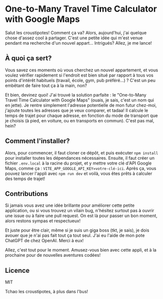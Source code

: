 # One-to-Many Travel Time Calculator with Google Maps

Salut les croustipotes! Comment ça va? Alors, aujourd'hui, j'ai quelque chose d'assez cool à partager. C'est une petite idée qui m'est venue pendant ma recherche d'un nouvel appart... Intrigués? Allez, je me lance!

## À quoi ça sert?

Vous savez ces moments où vous cherchez un nouvel appartement, et vous voulez vérifier rapidement si l'endroit est bien situé par rapport à tous vos points d'intérêt habituels (travail, école, gym, pub préféré...) ? C'est un peu embêtant de faire tout ça à la main, non?

Et bien, devinez quoi! J'ai trouvé la solution parfaite : le "One-to-Many Travel Time Calculator with Google Maps" (ouais, je sais, c'est un nom qui en jette). Je rentre simplement l'adresse potentielle de mon futur chez-moi, j'ajoute toutes les adresses que je veux comparer, et tadaa! Il calcule le temps de trajet pour chaque adresse, en fonction du mode de transport que je choisis (à pied, en voiture, ou en transports en commun). C'est pas mal, hein?

## Comment l'installer?

Alors, pour commencer, il faut cloner ce dépôt, et puis exécuter `npm install` pour installer toutes les dépendances nécessaires. Ensuite, il faut créer un fichier `.env.local` à la racine du projet, et y mettre votre clé d'API Google Maps, comme ça : `VITE_APP_GOOGLE_API_KEY=votre-clé-ici`. Après ça, vous pouvez lancer l'appli avec `npm run dev` et voilà, vous êtes prêts à calculer des temps de trajet!

## Contributions

Si jamais vous avez une idée brillante pour améliorer cette petite application, ou si vous trouvez un vilain bug, n'hésitez surtout pas à ouvrir une issue ou à faire une pull request. On est là pour passer un bon moment, alors restons sympas et respectueux!

Et juste pour être clair, même si je suis un giga boss (tkt, je sais), je dois avouer que je n'ai pas fait tout ça tout seul. J'ai eu l'aide de mon pote ChatGPT de chez OpenAI. Merci à eux!

Allez, c'est tout pour le moment. Amusez-vous bien avec cette appli, et à la prochaine pour de nouvelles aventures codées!

## Licence

MIT

Tchao les croustipotes, à plus dans l'bus!
